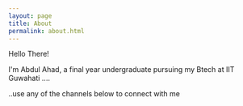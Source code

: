 ```yaml
---
layout: page
title: About
permalink: about.html
---
```


Hello There!

I'm Abdul Ahad, a final year undergraduate pursuing my Btech at IIT Guwahati ....


..use any of the channels below to connect with me

<div align="center">
<p>
<a href="mailto:ahad.jnv22@gmail.com"><i class="fa fa-envelope-o fa-fw" aria-hidden="true" style="font-size:40px;color:#2980b9"></i></a>
&nbsp; &nbsp; &nbsp;
<a href="https://github.com/tourterrible"><i class="fa fa-github" aria-hidden="true" style="font-size:40px;color:#2980b9"></i></a>
&nbsp; &nbsp; &nbsp;
<a href="https://www.linkedin.com/in/ahadabd"><i class="fa fa-linkedin" aria-hidden="true" style="font-size:40px;color:#2980b9"></i></a>
&nbsp; &nbsp; &nbsp;
<a href="https://www.instagram.com/__.ahad.___/"><i class="fa fa-instagram" aria-hidden="true" style="font-size:40px;color:#2980b9"></i></a>
&nbsp; &nbsp; &nbsp;
<a href="https://www.facebook.com/i.m.abdul.ahad/"><i class="fa fa-facebook" aria-hidden="true" style="font-size:40px;color:#2980b9"></i></a>
&nbsp; &nbsp; &nbsp;
</p>